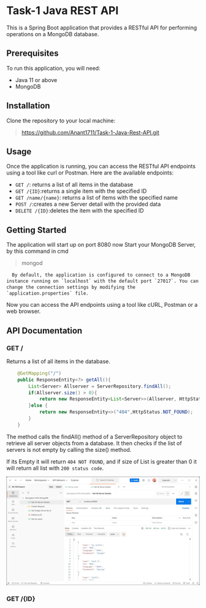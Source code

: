 ﻿# Task-1 Java REST API
This is a Spring Boot application that provides a RESTful API for performing operations on a MongoDB database.

## Prerequisites
To run this application, you will need:
- Java 11 or above
- MongoDB

## Installation
Clone the repository to your local machine:
> https://github.com/Anant1711/Task-1-Java-Rest-API.git

## Usage
Once the application is running, you can access the RESTful API endpoints using a tool like curl or Postman. Here are the available endpoints:

- `GET /`:  returns a list of all items in the database
- `GET /{ID}`:returns a single item with the specified ID
- `GET /name/{name}`: returns a list of items with the specified name
- `POST /`:creates a new Server detail with the provided data
- `DELETE /{ID}`:deletes the item with the specified ID

## Getting Started
The application will start up on port 8080 now 
Start your MongoDB Server, by this command in cmd
   > mongod

      By default, the application is configured to connect to a MongoDB instance running on `localhost` with the default port `27017`. You can change the connection settings by modifying the `application.properties` file.

Now you can access the API endpoints using a tool like cURL, Postman or a web browser.
## API Documentation
### GET /
Returns a list of all items in the database.
```java
    @GetMapping("/")
    public ResponseEntity<?> getAll(){
        List<Server> Allserver = ServerRepository.findAll();
        if(Allserver.size() > 0){
            return new ResponseEntity<List<Server>>(Allserver, HttpStatus.OK);
        }else {
            return new ResponseEntity<>("404",HttpStatus.NOT_FOUND);
        }
    }

```
The method calls the findAll() method of a ServerRepository object to retrieve all server objects from a database. It then checks if the list of servers is not empty by calling the size() method.

If its Empty it will return `404 NOT FOUND`, and if size of List is greater than 0 it will return all list with  `200 status code`.


<img src="/ScreenShots/get.jpg" alt="GET"/>

### GET /{ID}

